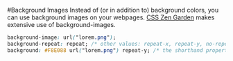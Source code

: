 #Background Images
Instead of (or in addition to) background colors, you can use background images on your webpages. [CSS Zen Garden](http://www.csszengarden.com/) makes extensive use of background-images.

```css
background-image: url("lorem.png");
background-repeat: repeat; /* other values: repeat-x, repeat-y, no-repeat */
background: #F8E088 url("lorem.png") repeat-y; /* the shorthand property (order doesn't matter) */
```